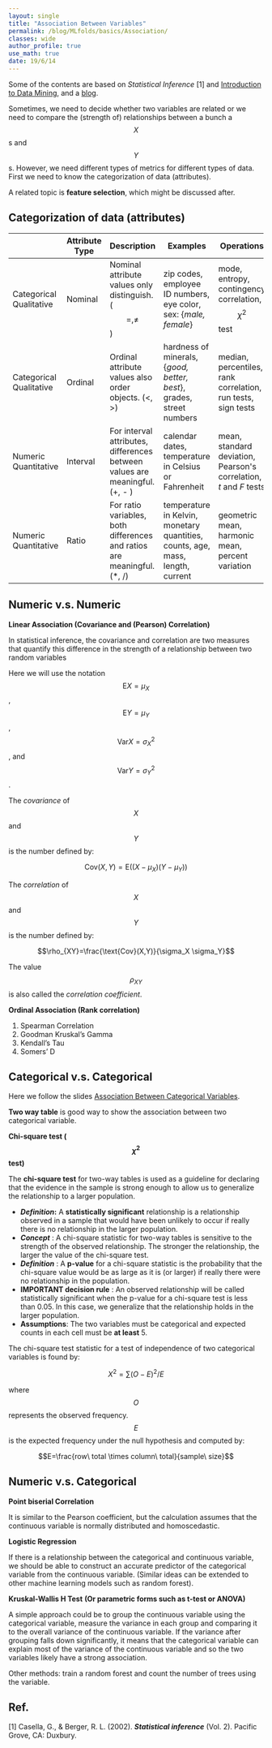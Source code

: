 ```yaml
---
layout: single
title: "Association Between Variables"
permalink: /blog/MLfolds/basics/Association/
classes: wide
author_profile: true
use_math: true
date: 19/6/14
---
```


Some of the contents are based on *Statistical Inference* [1] and [Introduction to Data Mining](https://www-users.cs.umn.edu/~kumar001/dmbook/index.php), and a [blog](https://medium.com/@outside2SDs/an-overview-of-correlation-measures-between-categorical-and-continuous-variables-4c7f85610365).

Sometimes, we need to decide whether two variables are related or we need to compare the (strength of) relationships between a bunch a $$X$$s and $$Y$$s. However, we need different types of metrics for different types of data. First we need to know the categorization of data (attributes).

A related topic is **feature selection**, which might be discussed after.

## Categorization of data (attributes)

|                              | **Attribute Type** | **Description**                                              | **Examples**                                                 | **Operations**                                               |
| ---------------------------- | ------------------ | ------------------------------------------------------------ | ------------------------------------------------------------ | ------------------------------------------------------------ |
| Categorical<br/>Qualitative | Nominal            | Nominal attribute values only  distinguish. ($$=, \ne $$)    | zip codes, employee ID numbers, eye color, sex: {*male, female*} | mode, entropy, contingency correlation, $$\chi^2$$ test      |
| Categorical<br/>Qualitative | Ordinal            | Ordinal attribute values also order objects. (<, >)          | hardness of minerals, {*good, better, best*}, grades, street numbers | median, percentiles, rank correlation, run tests, sign tests |
| Numeric<br />Quantitative | Interval           | For interval attributes, differences between values are meaningful. (+, - ) | calendar dates, temperature in Celsius or Fahrenheit         | mean, standard deviation, Pearson's correlation, *t* and *F* tests |
| Numeric<br />Quantitative | Ratio              | For ratio variables, both differences and ratios are meaningful. (*, /) | temperature in Kelvin, monetary quantities, counts, age, mass, length, current | geometric mean, harmonic mean, percent variation             |



## Numeric v.s. Numeric

**Linear Association (Covariance and (Pearson) Correlation)**

In statistical inference, the covariance and correlation are two measures that quantify this difference in the strength of a relationship between two random variables

Here we will use the notation $$\text{E}X = \mu_X$$, $$\text{E}Y = \mu_Y$$, $$\text{Var} X =\sigma_X^2$$, and $$\text{Var}Y = \sigma_Y^2$$.

The *covariance* of $$X$$ and $$Y$$ is the number defined by:

$$\text{Cov}(X, Y) = \text{E}((X-\mu_X)(Y - \mu_Y))$$

The *correlation* of $$X$$ and $$Y$$ is the number defined by:

$$\rho_{XY}=\frac{\text{Cov}(X,Y)}{\sigma_X \sigma_Y}$$

The value $$\rho_{XY}$$ is also called the *correlation coefficient*.

**Ordinal Association (Rank correlation)**

1. Spearman Correlation
2. Goodman Kruskal’s Gamma
3. Kendall’s Tau
4. Somers’ D



## Categorical v.s. Categorical

Here we follow the slides [Association Between Categorical Variables](https://newonlinecourses.science.psu.edu/stat800/node/64/).

**Two way table** is good way to show the association between two categorical variable.

**Chi-square test ($$\chi ^2$$ test)**

The **chi-square test** for two-way tables is used as a guideline for declaring that the evidence in the sample is strong enough to allow us to generalize the relationship to a larger population.

- ***Definition*:** A **statistically significant** relationship is a relationship observed in a sample that would have been unlikely to occur if really there is no relationship in the larger population.
- ***Concept*** : A chi-square statistic for two-way tables is sensitive to the strength of the observed relationship. The stronger the relationship, the larger the value of the chi-square test.
- ***Definition*** : A **p-value** for a chi-square statistic is the probability that the chi-square value would be as large as it is (or larger) if really there were no relationship in the population.
- **IMPORTANT decision rule** : An observed relationship will be called statistically significant when the p-value for a chi-square test is less than 0.05. In this case, we generalize that the relationship holds in the larger population.
- **Assumptions**: The two variables must be categorical and expected counts in each cell must be **at least** 5.

The chi-square test statistic for a test of independence of two categorical variables is found by:

$$X^2=\sum(O-E)^2/E$$

where $$O$$ represents the observed frequency. $$E$$ is the expected frequency under the null hypothesis and computed by:

$$E=\frac{row\ total \times column\ total}{sample\ size}$$



## Numeric v.s. Categorical

**Point biserial Correlation**

It is similar to the Pearson coefficient, but the calculation assumes that the continuous variable is normally distributed and homoscedastic.

**Logistic Regression**

If there is a relationship between the categorical and continuous variable, we should be able to construct an accurate predictor of the categorical variable from the continuous variable. (Similar ideas can be extended to other machine learning models such as random forest).

**Kruskal-Wallis H Test** **(Or parametric forms such as t-test or ANOVA)**

A simple approach could be to group the continuous variable using the categorical variable, measure the variance in each group and comparing it to the overall variance of the continuous variable. If the variance after grouping falls down significantly, it means that the categorical variable can explain most of the variance of the continuous variable and so the two variables likely have a strong association. 



Other methods: train a random forest and count the number of trees using the variable.



## Ref.

[1] Casella, G., & Berger, R. L. (2002). ***Statistical inference*** (Vol. 2). Pacific Grove, CA: Duxbury.